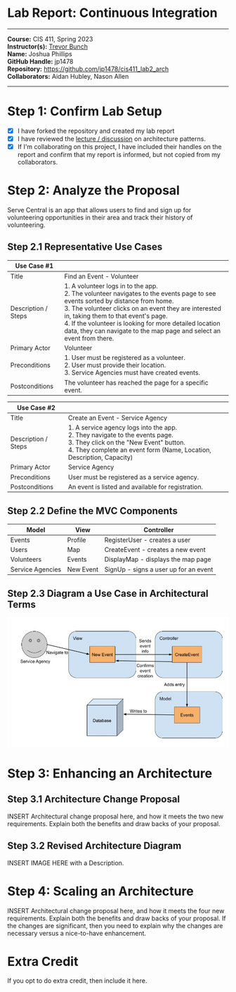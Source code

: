 # Lab Report: Continuous Integration
___
**Course:** CIS 411, Spring 2023  
**Instructor(s):** [Trevor Bunch](https://github.com/trevordbunch)  
**Name:** Joshua Phillips  
**GitHub Handle:** jp1478  
**Repository:** https://github.com/jp1478/cis411_lab2_arch  
**Collaborators:** Aidan Hubley, Nason Allen
___

# Step 1: Confirm Lab Setup
- [x] I have forked the repository and created my lab report
- [x] I have reviewed the [lecture / discussion](../assets/04p1_SolutionArchitectures.pdf) on architecture patterns.
- [x] If I'm collaborating on this project, I have included their handles on the report and confirm that my report is informed, but not copied from my collaborators.

# Step 2: Analyze the Proposal
Serve Central is an app that allows users to find and sign up for
volunteering opportunities in their area and track their history of volunteering. 

## Step 2.1 Representative Use Cases  

| Use Case #1 | |
|---|---|
| Title | Find an Event - Volunteer |
| Description / Steps | 1. A volunteer logs in to the app. <br> 2. The volunteer navigates to the events page to see events sorted by distance from home. <br> 3. The volunteer clicks on an event they are interested in, taking them to that event's page. <br> 4. If the volunteer is looking for more detailed location data, they can navigate to the map page and select an event from there. |
| Primary Actor | Volunteer |
| Preconditions | 1. User must be registered as a volunteer. <br> 2. User must provide their location. <br> 3. Service Agencies must have created events. |
| Postconditions | The volunteer has reached the page for a specific event. |

| Use Case #2 | |
|---|---|
| Title | Create an Event - Service Agency |
| Description / Steps | 1. A service agency logs into the app. <br> 2. They navigate to the events page. <br> 3. They click on the "New Event" button. <br> 4. They complete an event form (Name, Location, Description, Capacity)|
| Primary Actor | Service Agency |
| Preconditions | User must be registered as a service agency. |
| Postconditions | An event is listed and available for registration. |

## Step 2.2 Define the MVC Components

| Model | View | Controller |
|---|---|---|
| Events | Profile | RegisterUser - creates a user |
| Users | Map | CreateEvent - creates a new event |
| Volunteers | Events | DisplayMap - displays the map page |
| Service Agencies | New Event | SignUp - signs a user up for an event |

## Step 2.3 Diagram a Use Case in Architectural Terms
![MVC Use Case](assets/MVC%20Diagram.jpg)

# Step 3: Enhancing an Architecture

## Step 3.1 Architecture Change Proposal
INSERT Architectural change proposal here, and how it meets the two new requirements.  Explain both the benefits and draw backs of your proposal.

## Step 3.2 Revised Architecture Diagram
INSERT IMAGE HERE with a Description.

# Step 4: Scaling an Architecture
INSERT Architectural change proposal here, and how it meets the four new requirements.  Explain both the benefits and draw backs of your proposal.  If the changes are significant, then you need to explain why the changes are necessary versus a nice-to-have enhancement.

# Extra Credit
If you opt to do extra credit, then include it here.